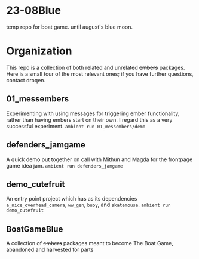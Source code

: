 # 23-08Blue
temp repo for boat game. until august's blue moon.

# Organization
This repo is a collection of both related and unrelated ~~embers~~ packages. Here is a small tour of the most relevant ones; if you have further questions, contact droqen.

## 01_messembers
Experimenting with using messages for triggering ember functionality, rather than having embers start on their own.
I regard this as a very successful experiment.
`ambient run 01_messembers/demo`

## defenders_jamgame
A quick demo put together on call with Mithun and Magda for the frontpage game idea jam.
`ambient run defenders_jamgame`

## demo_cutefruit
An entry point project which has as its dependencies `a_nice_overhead_camera`, `ww_gen`, `buoy`, and `skatemouse`.
`ambient run demo_cutefruit`

## BoatGameBlue
A collection of ~~embers~~ packages meant to become The Boat Game, abandoned and harvested for parts